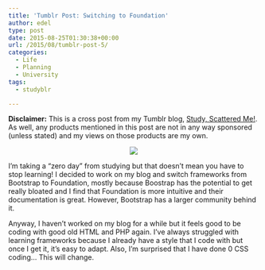 ```yaml
---
title: 'Tumblr Post: Switching to Foundation'
author: edel
type: post
date: 2015-08-25T01:30:38+00:00
url: /2015/08/tumblr-post-5/
categories:
  - Life
  - Planning
  - University
tags:
  - studyblr

---
```

**Disclaimer:** This is a cross post from my Tumblr blog, [Study, Scattered Me!][1]. As well, any products mentioned in this post are not in any way sponsored (unless stated) and my views on those products are my own.

<center>
  <img src="http://ift.tt/1MPOy4a" />
</center>

I’m taking a “zero day” from studying but that doesn’t mean you have to stop learning! I decided to work on my blog and switch frameworks from Bootstrap to Foundation, mostly because Boostrap has the potential to get really bloated and I find that Foundation is more intuitive and their documentation is great. However, Bootstrap has a larger community behind it.

Anyway, I haven’t worked on my blog for a while but it feels good to be coding with good old HTML and PHP again. I’ve always struggled with learning frameworks because I already have a style that I code with but once I get it, it’s easy to adapt. Also, I’m surprised that I have done 0 CSS coding… This will change.

<ol class="footnote">
</ol>

 [1]: http://ift.tt/1WuOkm4